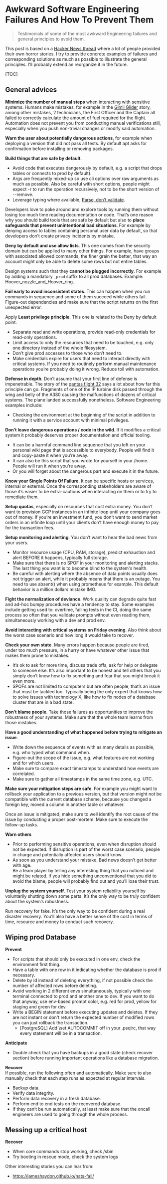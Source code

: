# Awkward Software Engineering Failures And How To Prevent Them

> Testimonials of some of the most awkward Engineering failures and general principles to avoid them.

This post is based on a [Hacker News thread](https://news.ycombinator.com/item?id=38452959) where a lot of people provided their own horror stories.
I try to provide concrete examples of failures and corresponding solutions as much as possible to illustrate the general principles.
I'll probably extend an reorganize it in the future.

[TOC]

## General advices

**Minimize the number of manual steps** when interacting with sensitive systems. Humans make mistakes, for example in the [Gimli Glider](https://en.wikipedia.org/wiki/Gimli_Glider#Miscalculation_during_fueling) story, among other mistakes, 2 technicians, the First Officer and the Captain all failed to correctly calculate the amount of fuel required for the flight. Automation does not prevent you from conducting manual verifications still, especially when you push non-trivial changes or modify said automation.  

**Warn the user about potentially dangerous actions**, for example when deploying a version that did not pass all tests. By default apt asks for confirmation before installing or removing packages.  

**Build things that are safe by default**.
  - Avoid code that executes dangerously by default, e.g. a script that drops tables or connects to prod by default).
  - Args are frequently mixed-up so use cli options over raw arguments as much as possible. Also be careful with short options, people might expect -r to run the operation recursively, not to be the short version of --remove.
  - Leverage typing where available, [Parse, don’t validate](https://lexi-lambda.github.io/blog/2019/11/05/parse-don-t-validate/).  

Developers love to poke around and explore tools by running them without losing too much time reading documentation or code. That’s one reason why you should build tools that are safe by default but also to **place safeguards that prevent unintentional bad situations**. For example by denying access to tables containing personal user data by default, so that developers don’t create privacy incidents by mistake.  

**Deny by default and use allow lists**. This one comes from the security domain but can be applied to many other things.
For example, have groups with associated allowed commands, the finer grain the better, that way an account might only be able to delete some rows but not entire tables.  

Design systems such that they **cannot be plugged incorrectly**. For example by adding a mandatory `_prod` suffix to all prod databases. Example: Hoover_nozzle_and_Hoover_ring. 

**Fail early to avoid  inconsistent states**. This can happen when you run commands in sequence and some of them succeed while others fail. Figure-out dependencies and make sure that the script returns on the first unexpected error.  

Apply **Least privilege principle**. This one is related to the Deny by default point.
  - Separate read and write operations, provide read-only credentials for read-only operations.
  - Limit access to only the resources that need to be touched, e.g. only one directory instead of the whole filesystem.
  - Don’t give prod accesses to those who don’t need to.
  - Make credentials expire for users that need to interact directly with critical systems. If you need to routinely perform manual maintenance operations you’re probably doing it wrong. Reduce toil with automation.  

**Defense in depth**. Don’t assume that your first line of defense is impenetrable. The story of the [qantas flight 32](https://admiralcloudberg.medium.com/a-matter-of-millimeters-the-story-of-qantas-flight-32-bdaa62dc98e7) says a lot about how far this principle can go. Fragments of one of the IP turbine disk passed through the wing and belly of the A380 causing the malfunctions of dozens of critical systems. The plane landed successfully nonetheless. Software Engineering examples include:
  - Checking the environment at the beginning of the script in addition to running it with a service account with minimal privileges.  

**Don’t leave dangerous operations / code in the wild**. If it modifies a critical system it probably deserves proper documentation and official tooling.
  - It can be a harmful command line sequence that you left on your personal wiki page that is accessible to everybody. People will find it and copy-paste it when you’re away.
  - It can also be this script that you wrote for yourself in your /home. People will run it when you’re away.
  - Or you will forget about the dangerous part and execute it in the future.

**Know your Single Points Of Failure**. It can be specific hosts or services, internal or external. Once the corresponding stakeholders are aware of those it’s easier to be extra-cautious when interacting on them or to try to remediate them.  

**Setup quotas**, especially on resources that cost extra money. You don’t want to provision GCP instances in an infinite loop until your company goes out of money. If you’re an investment fund, you don’t want to send market orders in an infinite loop until your clients don’t have enough money to pay for the transaction fees.  

**Setup monitoring and alerting**. You don’t want to hear the bad news from your users.
  - Monitor resource usage (CPU, RAM, storage), predict exhaustion and alert BEFORE it happens, typically full storage.
  - Make sure that there is no SPOF in your monitoring and alerting stacks. The last thing you want is to become blind to the system's health.
  - Be careful with alerting where the absence of data points usually does not trigger an alert, while it probably means that there is an outage. You need to use absent() when using prometheus for example. This default behavior is a million dollars mistake IMO.  

**Fight the normalization of deviance**. Work quality can degrade quite fast and ad-hoc bumpy procedures have a tendency to stay. Some examples include getting used to: overtime, failing tests in the CI, doing the same process so often that you validate prompts without even reading them, simultaneously working with a dev and prod env.  

**Avoid interacting with critical systems on Friday evening**. Also think about the worst case scenario and how long it would take to recover.  

**Check your own state**. Many errors happen because people are tired, under too much pressure, in a hurry or have whatever other issue that makes them prone to mistakes.
  - It’s ok to ask for more time, discuss trade offs, ask for help or delegate to someone else. It’s also important to be honest and tell others that you simply don’t know how to fix something and fear that you might break it even more.
  - SPOFs are not limited to computers but are often people, that’s an issue that must be tackled too. Typically being the only expert that knows how to solve issues with technology X, like how to fix nodes of a database cluster that are in a bad state.  

**Don’t blame people**. Take those failures as opportunities to improve the robustness of your systems. Make sure that the whole team learns from those mistakes.  

**Have a good understanding of what happened before trying to mitigate an issue**.
  - Write down the sequence of events with as many details as possible, e.g. who typed what command when.
  - Figure-out the scope of the issue, e.g. what features are not working and for which users.
  - Make sure to compare exact timestamps to understand how events are correlated.
  - Make sure to gather all timestamps in the same time zone, e.g. UTC.  

**Make sure your mitigation steps are safe**. For example you might want to rollback your application to a previous version, but that version might not be compatible with the current database scheme, because you changed a foreign key, moved a column in another table or whatever.  

Once an issue is mitigated, make sure to well identify the root cause of the issue by conducting a proper post-mortem. Make sure to execute the follow-up tasks.  

**Warn others**
  - Prior to performing sensitive operations, even when disruption should not be expected. If disruption is part of the worst case scenario, people in charge and potentially affected users should know.
  - As soon as you understand your mistake. Bad news doesn’t get better with age.  
Be a team player by telling any interesting thing that you noticed and might be related. If you hide something unconventional that you did to avoid the blame, people will probably find out and you’ll lose their trust.  

**Unplug the system yourself**. Test your system reliability yourself by voluntarily shutting down some parts. It’s the only way to be truly confident about the system’s robustness.  

Run recovery for fake. It’s the only way to be confident during a real disaster recovery. You’ll also have a better sense of the cost in terms of time, resource and money to conduct such recovery.  

## Wiping prod Database

**Prevent**   
* For scripts that should only be executed in one env, check the environment first thing.
* Have a table with one row in it indicating whether the database is prod if necessary.
* Delete by id instead of deleting everything, if not possible check the number of affected rows before deleting.
* Avoid working in 2 different envs simultaneously, typically with one terminal connected to prod and another one to dev. If you want to do that anyway, use env-based prompt color, e.g. red for prod, yellow for staging and green for dev.
* Write a BEGIN statement before executing updates and deletes. If they are not instant or don't return the expected number of modified rows you can just rollback the transaction.
  - [PostgreSQL] Add \set AUTOCOMMIT off in your .psqlrc, that way every statement will be in a transaction.

**Anticipate**  
* Double check that you have backups in a good state (check recover section) before running important operations like a database migration.

**Recover**  
If possible, run the following often and automatically. Make sure to also manually check that each step runs as expected at regular intervals.
* Backup data.
* Verify data integrity.
* Perform data recovery in a fresh database.
* Perform end to end tests on the recovered database.
* If they can’t be run automatically, at least make sure that the oncall engineers are used to going through the whole process.


## Messing up a critical host

**Recover**  
- When core commands stop working, check /sbin
- Try booting in rescue mode, check the system logs


Other interesting stories you can lear from:
* https://jameshaydon.github.io/nats-fail/

